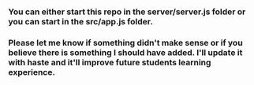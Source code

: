 ### You can either start this repo in the server/server.js folder or you can start in the src/app.js folder.

### Please let me know if something didn't make sense or if you believe there is something I should have added. I'll update it with haste and it'll improve future students learning experience.
